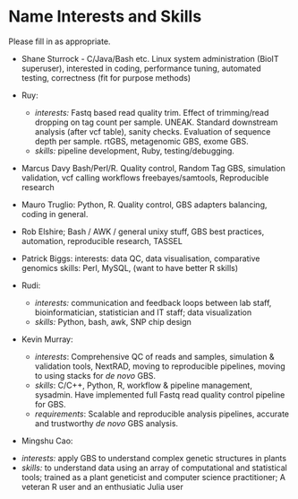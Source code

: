 Name Interests and Skills
=========================


Please fill in as appropriate.


* Shane Sturrock - C/Java/Bash etc. Linux system administration (BioIT superuser), interested in coding, performance tuning, automated testing, correctness (fit for purpose methods)

* Ruy:
  - *interests:* Fastq based read quality trim. Effect of trimming/read dropping on tag count per sample. UNEAK. Standard downstream analysis (after vcf table), sanity checks. Evaluation of sequence depth per sample. rtGBS, metagenomic GBS, exome GBS.
  - *skills:* pipeline development, Ruby, testing/debugging.

* Marcus Davy Bash/Perl/R. Quality control, Random Tag GBS, simulation validation, vcf calling workflows freebayes/samtools, Reproducible research

* Mauro Truglio: Python, R. Quality control, GBS adapters balancing, coding in general.

* Rob Elshire; Bash / AWK / general unixy stuff, GBS best practices, automation, reproducible research, TASSEL

* Patrick Biggs:
    interests:  data QC, data visualisation, comparative genomics
    skills:     Perl, MySQL, (want to have better R skills)

* Rudi:
  - *interests:* communication and feedback loops between lab staff, bioinformatician, statistician and IT staff; data visualization
  - *skills:*    Python, bash, awk, SNP chip design

* Kevin Murray:
  - *interests*: Comprehensive QC of reads and samples, simulation & validation
    tools, NextRAD, moving to reproducible pipelines, moving to using stacks
    for *de novo* GBS.
  - *skills*: C/C++, Python, R, workflow & pipeline management, sysadmin. Have
    implemented full Fastq read quality control pipeline for GBS.
  - *requirements*: Scalable and reproducible analysis pipelines, accurate and
    trustworthy *de novo* GBS analysis.

* Mingshu Cao:
 - *interests:* apply GBS to understand complex genetic structures in plants
 - *skills:*   to understand data using an array of computational and statistical tools; trained as a plant geneticist and computer science practitioner; A veteran R user and an enthusiatic Julia user

